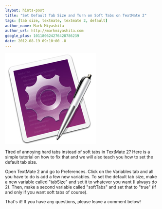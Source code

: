 ```yaml
---
layout: hints-post
title: "Set Default Tab Size and Turn on Soft Tabs on TextMate 2"
tags: [tab size, textmate, textmate 2, default]
author_name: Mark Miyashita
author_url: http://markmiyashita.com
google_plus: 101180624276428786239
date: 2012-08-19 09:10:00 -8
---
```


<img class="clear blog-image-border" src="/images/TextMate.png" title="TextMate">

Tired of annoying hard tabs instead of soft tabs in TextMate 2? Here is a simple tutorial on how to fix that and we will also teach you how to set the default tab size.

Open TextMate 2 and go to Preferences. Click on the Variables tab and all you have to do is add a few new variables. To set the default tab size, make a new variable called "tabSize" and set it to whatever you want (I always do 2). Then, make a second variable called "softTabs" and set that to "true" (if and only if you want soft tabs of course).

That's it! If you have any questions, please leave a comment below!